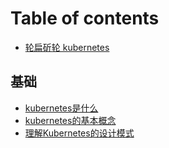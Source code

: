 # Table of contents

* [轮扁斫轮 kubernetes](README.md)

## 基础 <a id="basic"></a>

* [kubernetes是什么](basic/what-is-kubernetes.md)
* [kubernetes的基本概念](basic/basic-concept.md)
* [理解Kubernetes的设计模式](basic/understanding-design.md)

